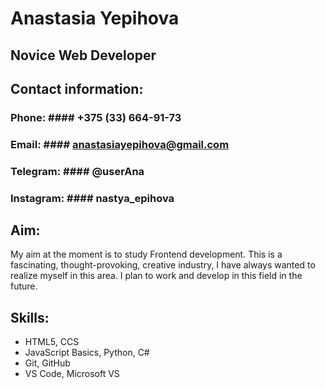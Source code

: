# Anastasia Yepihova

## Novice Web Developer

## Contact information:
### Phone: #### +375 (33) 664-91-73
### Email: #### anastasiayepihova@gmail.com
### Telegram: #### @userAna
### Instagram: #### nastya_epihova

## Aim:
My aim at the moment is to study Frontend development. This is a fascinating, thought-provoking, creative industry, I have always wanted to realize myself in this area. I plan to work and develop in this field in the future.

## Skills:
* HTML5, CCS
* JavaScript Basics, Python, C#
* Git, GitHub
* VS Code, Microsoft VS

